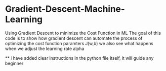 # Gradient-Descent-Machine-Learning
Using Gradient Descent to minimize the Cost Function in ML
The goal of this code is to show how gradient descent can automate the process of 
optimizing the cost function paramters J(w,b) 
we also see what happens when we adjust the learning rate alpha

** i have added clear instructions in the python file itself, it will guide any beginner
